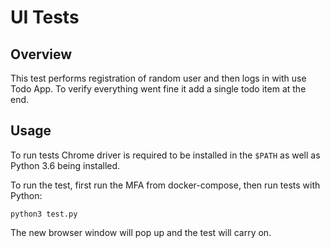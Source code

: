 # UI Tests

## Overview

This test performs registration of random user and then logs in with use Todo App.
To verify everything went fine it add a single todo item at the end.

## Usage

To run tests Chrome driver is required to be installed in the `$PATH` as well as Python 3.6 being installed.

To run the test, first run the MFA from docker-compose, then run tests with Python:
```
python3 test.py
```  

The new browser window will pop up and the test will carry on.